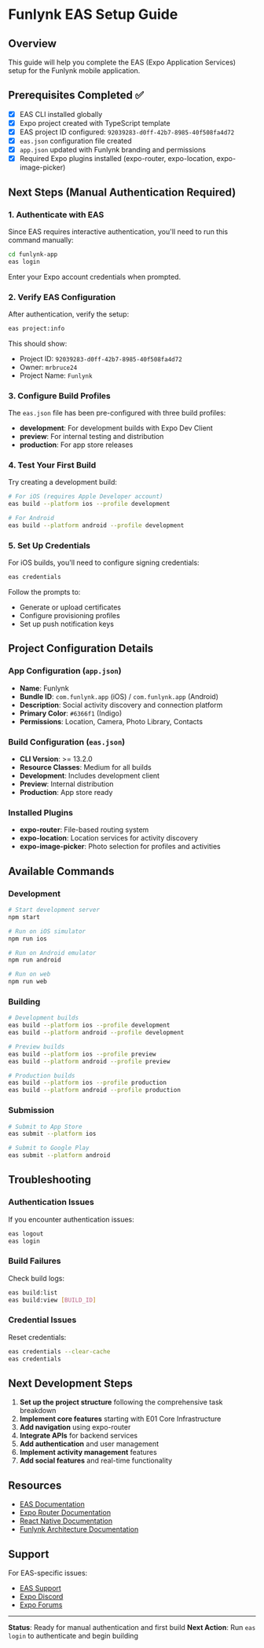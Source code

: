 # Funlynk EAS Setup Guide

## Overview
This guide will help you complete the EAS (Expo Application Services) setup for the Funlynk mobile application.

## Prerequisites Completed ✅
- [x] EAS CLI installed globally
- [x] Expo project created with TypeScript template
- [x] EAS project ID configured: `92039283-d0ff-42b7-8985-40f508fa4d72`
- [x] `eas.json` configuration file created
- [x] `app.json` updated with Funlynk branding and permissions
- [x] Required Expo plugins installed (expo-router, expo-location, expo-image-picker)

## Next Steps (Manual Authentication Required)

### 1. Authenticate with EAS
Since EAS requires interactive authentication, you'll need to run this command manually:

```bash
cd funlynk-app
eas login
```

Enter your Expo account credentials when prompted.

### 2. Verify EAS Configuration
After authentication, verify the setup:

```bash
eas project:info
```

This should show:
- Project ID: `92039283-d0ff-42b7-8985-40f508fa4d72`
- Owner: `mrbruce24`
- Project Name: `Funlynk`

### 3. Configure Build Profiles
The `eas.json` file has been pre-configured with three build profiles:

- **development**: For development builds with Expo Dev Client
- **preview**: For internal testing and distribution
- **production**: For app store releases

### 4. Test Your First Build
Try creating a development build:

```bash
# For iOS (requires Apple Developer account)
eas build --platform ios --profile development

# For Android
eas build --platform android --profile development
```

### 5. Set Up Credentials
For iOS builds, you'll need to configure signing credentials:

```bash
eas credentials
```

Follow the prompts to:
- Generate or upload certificates
- Configure provisioning profiles
- Set up push notification keys

## Project Configuration Details

### App Configuration (`app.json`)
- **Name**: Funlynk
- **Bundle ID**: `com.funlynk.app` (iOS) / `com.funlynk.app` (Android)
- **Description**: Social activity discovery and connection platform
- **Primary Color**: `#6366f1` (Indigo)
- **Permissions**: Location, Camera, Photo Library, Contacts

### Build Configuration (`eas.json`)
- **CLI Version**: >= 13.2.0
- **Resource Classes**: Medium for all builds
- **Development**: Includes development client
- **Preview**: Internal distribution
- **Production**: App store ready

### Installed Plugins
- **expo-router**: File-based routing system
- **expo-location**: Location services for activity discovery
- **expo-image-picker**: Photo selection for profiles and activities

## Available Commands

### Development
```bash
# Start development server
npm start

# Run on iOS simulator
npm run ios

# Run on Android emulator
npm run android

# Run on web
npm run web
```

### Building
```bash
# Development builds
eas build --platform ios --profile development
eas build --platform android --profile development

# Preview builds
eas build --platform ios --profile preview
eas build --platform android --profile preview

# Production builds
eas build --platform ios --profile production
eas build --platform android --profile production
```

### Submission
```bash
# Submit to App Store
eas submit --platform ios

# Submit to Google Play
eas submit --platform android
```

## Troubleshooting

### Authentication Issues
If you encounter authentication issues:
```bash
eas logout
eas login
```

### Build Failures
Check build logs:
```bash
eas build:list
eas build:view [BUILD_ID]
```

### Credential Issues
Reset credentials:
```bash
eas credentials --clear-cache
eas credentials
```

## Next Development Steps

1. **Set up the project structure** following the comprehensive task breakdown
2. **Implement core features** starting with E01 Core Infrastructure
3. **Add navigation** using expo-router
4. **Integrate APIs** for backend services
5. **Add authentication** and user management
6. **Implement activity management** features
7. **Add social features** and real-time functionality

## Resources

- [EAS Documentation](https://docs.expo.dev/eas/)
- [Expo Router Documentation](https://docs.expo.dev/router/introduction/)
- [React Native Documentation](https://reactnative.dev/docs/getting-started)
- [Funlynk Architecture Documentation](../context-engine/)

## Support

For EAS-specific issues:
- [EAS Support](https://expo.dev/support)
- [Expo Discord](https://discord.gg/expo)
- [Expo Forums](https://forums.expo.dev/)

---

**Status**: Ready for manual authentication and first build
**Next Action**: Run `eas login` to authenticate and begin building
